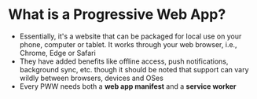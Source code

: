 # What is a Progressive Web App?

- Essentially, it's a website that can be packaged for local use on your phone, computer or tablet. It works through your web browser, i.e., Chrome, Edge or Safari
- They have added benefits like offline access, push notifications, background sync, etc. though it should be noted that support can vary wildly between browsers, devices and OSes
- Every PWW needs both a **web app manifest** and a **service worker**
